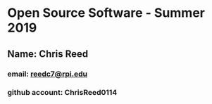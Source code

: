 # Open Source Software - Summer 2019
## Name: Chris Reed
### email: reedc7@rpi.edu
### github account: ChrisReed0114
